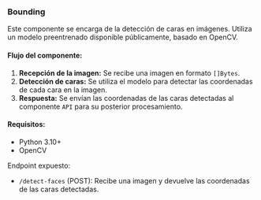 ### Bounding

Este componente se encarga de la detección de caras en imágenes. Utiliza un modelo preentrenado disponible públicamente, basado en OpenCV.

#### Flujo del componente:

1. **Recepción de la imagen:** Se recibe una imagen en formato `[]Bytes`.
2. **Detección de caras:** Se utiliza el modelo para detectar las coordenadas de cada cara en la imagen.
3. **Respuesta:** Se envían las coordenadas de las caras detectadas al componente `API` para su posterior procesamiento.

#### Requisitos:

* Python 3.10+
* OpenCV

Endpoint expuesto:

* `/detect-faces` (POST): Recibe una imagen y devuelve las coordenadas de las caras detectadas.
